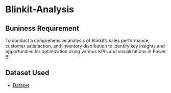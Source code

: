 # Blinkit-Analysis

## Buniness Requirement
To conduct a comprehensive analysis of Blinkit’s sales performance, customer satisfaction, and inventory distribution to identify key insights and opportunities for optimization using various KPIs and visualizations in Power BI.

## Dataset Used
- <a href = "https://docs.google.com/spreadsheets/d/1tdF_beuexr4n46cuZY8P-b8JCCYN-SNZ/edit?gid=1156682977#gid=1156682977">Dataset</a>
